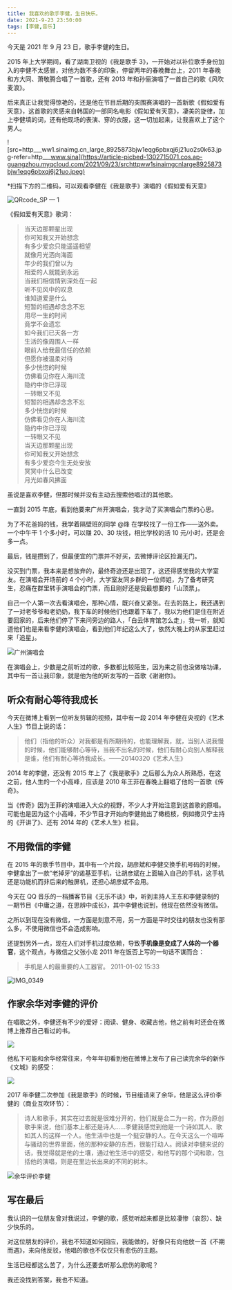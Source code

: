 ```yaml
---
title: 我喜欢的歌手李健，生日快乐。                          
date: 2021-9-23 23:50:00              
tags: [李健,音乐]                                        
--- 
```


今天是 2021 年 9 月 23 日，歌手李健的生日。

2015 年上大学期间，看了湖南卫视的《我是歌手 3》，一开始对以补位歌手身份加入的李健不太感冒，对他为数不多的印象，停留两年的春晚舞台上，2011 年春晚和方大同、萧敬腾合唱了一首歌，还有 2013 年和孙俪演唱了一首自己的歌《风吹麦浪》。  

后来真正让我觉得惊艳的，还是他在节目后期的突围赛演唱的一首新歌《假如爱有天意》，这首歌的灵感来自韩国的一部同名电影《假如爱有天意》，凄美的旋律，加上李健填的词，还有他现场的表演、穿的衣服，这一切加起来，让我喜欢上了这个男人。      

![src=http___ww1.sinaimg.cn_large_8925873bjw1eqg6pbxqj6j21uo2s0k63.jpg-refer=http___www.sina](https://article-picbed-1302715071.cos.ap-guangzhou.myqcloud.com/2021/09/23/srchttpww1sinaimgcnlarge8925873bjw1eqg6pbxqj6j21uo.jpeg)

*扫描下方的二维码，可以观看李健在《我是歌手》演唱的《假如爱有天意》

![QRcode_SP — 1](https://article-picbed-1302715071.cos.ap-guangzhou.myqcloud.com/2021/09/23/qrcodesp--1.jpg)

《假如爱有天意》歌词：       
> 当天边那颗星出现   
你可知我又开始想念    
有多少爱恋只能遥遥相望    
就像月光洒向海面    
年少的我们曾以为   
相爱的人就能到永远     
当我们相信情到深处在一起     
听不见风中的叹息    
谁知道爱是什么   
短暂的相遇却念念不忘    
用尽一生的时间   
竟学不会遗忘    
如今我们已天各一方     
生活的像周围人一样    
眼前人给我最信任的依赖     
但愿你被温柔对待     
多少恍惚的时候    
仿佛看见你在人海川流    
隐约中你已浮现    
一转眼又不见    
短暂的相遇却念念不忘     
多少恍惚的时候     
仿佛看见你在人海川流    
隐约中你已浮现     
一转眼又不见     
当天边那颗星出现    
你可知我又开始想念    
有多少爱恋今生无处安放    
冥冥中什么已改变    
月光如春风拂面     

虽说是喜欢李健，但那时候并没有主动去搜索他唱过的其他歌。

一直到 2015 年底，看到他要来广州开演唱会，我才动了买演唱会门票的心思。

为了不花爸妈的钱，我学着隔壁班的同学 @烽 在学校找了一份工作——送外卖。一个中午干 1 个多小时，可以赚 20、30 块钱，相比学校的活 10 元/小时，还是会多一点。    

最后，钱是攒到了，但最便宜的门票并不好买，去微博评论区捡漏无门。   

没买到门票，我本来是想放弃的，最终奇迹还是出现了，这还得感觉我的大学室友。在演唱会开场前的 4 个小时，大学室友同乡群的一位师姐，为了备考研究生，忍痛在群里转手演唱会的门票，而且刚好还是我最想要的「山顶票」。   

自己一个人第一次去看演唱会，那种心情，既兴奋又紧张。在去的路上，我还遇到了一对老爷爷和老奶奶，我下车的时候他们也跟着下车了，我以为他们是住在附近要回家的，后来他们停了下来问旁边的路人，「白云体育馆怎么走」，我一听，就知道他们也是来看李健的演唱会，看到他们年纪这么大了，依然大晚上的从家里赶过来「追星」。   

![广州演唱会](https://article-picbed-1302715071.cos.ap-guangzhou.myqcloud.com/2021/09/23/guang-zhou-yan-chang-hui.jpeg)

在演唱会上，少数是之前听过的歌，多数都比较陌生，因为来之前也没做啥功课，其中有一首让我印象，就是他为他的听友写的一首歌《谢谢你》。     

## 听众有耐心等待我成长    

今天在微博上看到一位听友剪辑的视频，其中有一段 2014 年李健在央视的《艺术人生》节目上说的话：

> 他们（指他的听众）对我都是有所期待的，也能理解我，就，当别人说我慢的时候，他们能够耐心等待，当我不出名的时候，他们有耐心向别人解释我是谁，他们有耐心等待我成长。——20140320《艺术人生》   

2014 年的李健，还没有 2015 年上了《我是歌手》之后那么为众人所熟悉，在这之前，他人生的一个小高峰，应该是 2010 年王菲在春晚上翻唱了他的一首歌《传奇》。  

当《传奇》因为王菲的演唱进入大众的视野，不少人才开始注意到这首歌的原唱。可能也是因为这个小高峰，不少节目才开始向李健抛出了橄榄枝，例如撒贝宁主持的《开讲了》、还有 2014 年的《艺术人生》栏目。      

## 不用微信的李健

在 2015 年的歌手节目中，其中有一个片段，胡彦斌和李健交换手机号码的时候，李健拿出了一款“老掉牙”的诺基亚手机，让胡彦斌在上面输入自己的手机，这手机还是功能机而非后来的触屏机，还担心胡彦斌不会用。  

今天在 QQ 音乐的一档播客节目《无乐不谈》中，听到主持人王东和李健录制的一期节目《中庸之道，在思辨中成长》，其中李健也说到，他现在依然没有微信。

之所以到现在没有微信，一方面是刻意不用，另一方面是平时交往的朋友也没有那么多，不使用微信也不会造成影响。

还提到另外一点，现在人们对手机过度依赖，导致**手机像是变成了人体的一个器官**，这个观点，与微信之父张小龙 2011 年在饭否上写的一句话不谋而合：  

> 手机是人的最重要的人工器官。 2011-01-02 15:33   

![IMG_0349](https://article-picbed-1302715071.cos.ap-guangzhou.myqcloud.com/2021/09/23/img0349.JPG)

## 作家余华对李健的评价

在唱歌之外，李健还有不少的爱好：阅读、健身、收藏吉他，他之前有时还会在微博上推荐自己看过的书。     

![](https://article-picbed-1302715071.cos.ap-guangzhou.myqcloud.com/2021/09/23/16324107246171.jpg)
 
他私下可能和余华经常往来，今年年初看到他在微博上发布了自己读完余华的新作《文城》的感受：
 
 ![](https://article-picbed-1302715071.cos.ap-guangzhou.myqcloud.com/2021/09/23/16324108609421.jpg)

2017 年李健二次参加《我是歌手》的时候，节目组请来了余华，他是这么评价李健的（商业互吹环节）：

> 诗人和歌手，其实在过去就是很难分开的，他们就是合二为一的，作为原创歌手来说，他们基本上都还是诗人……李健我感觉到他是一个诗如其人、歌如其人的这样一个人。他生活中也是一个挺安静的人。在今天这么一个喧哗与骚动的世界里面，他的那种安静的东西，很能打动人。阅读对李健来说的话，我觉得就是他的土壤，通过他生活中的感受，和他写的那个词和歌，包括他的演唱，则是在里边长出来的不同的树木。   

![余华评价李健](https://article-picbed-1302715071.cos.ap-guangzhou.myqcloud.com/2021/09/23/yu-hua-ping-jia-li-jian.png)

## 写在最后

我认识的一位朋友曾对我说过，李健的歌，感觉听起来都是比较凄惨（哀怨）、缺少快乐的。  

对这位朋友的评价，我也不知道如何回应，我能做的，好像只有向他放一首《不期而遇》，来向他反驳，他唱的歌也不仅仅只有悲伤的主题。   

生活已经都这么苦了，为什么还要去听那么悲伤的歌呢？  

我还没找到答案，我也不知道。   









